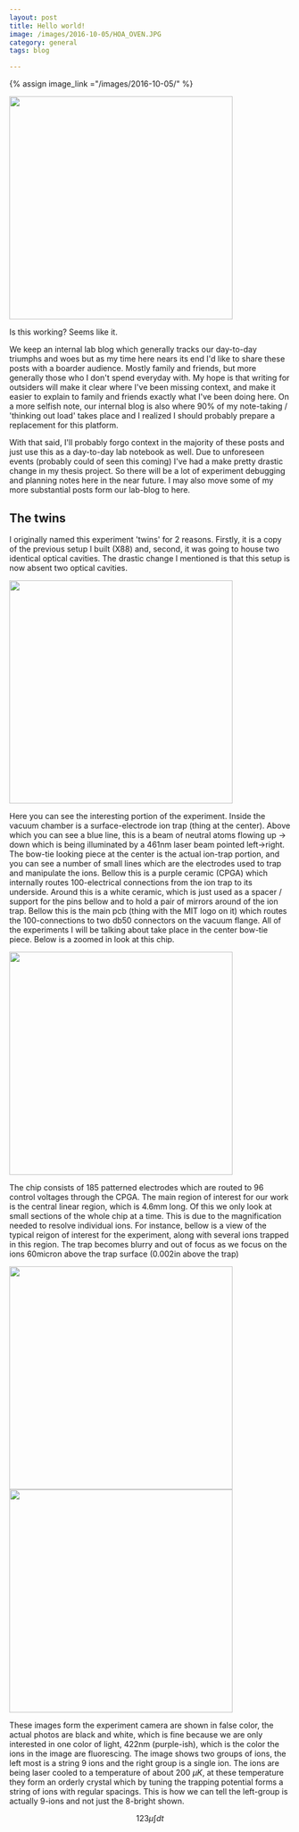```yaml
---
layout: post
title: Hello world!
image: /images/2016-10-05/HOA_OVEN.JPG
category: general
tags: blog

---
```

{% assign image_link ="/images/2016-10-05/" %}

<a href="{{image_link}}unikitty.gif"> 
<img src="{{image_link}}unikitty.gif" width="400px"/>
</a>

Is this working? Seems like it.

We keep an internal lab blog which generally tracks our day-to-day triumphs and woes but as my time here nears its end I'd like to share these posts with a boarder audience. Mostly family and friends, but more generally those who I don't spend everyday with. My hope is that writing for outsiders will make it clear where I've been missing context, and make it easier to explain to family and friends exactly what I've been doing here. On a more selfish note, our internal blog is also where 90% of my note-taking / 'thinking out load' takes place and I realized I should probably prepare a replacement for this platform. 

With that said, I'll probably forgo context in the majority of these posts and just use this as a day-to-day lab notebook as well. Due to unforeseen events (probably could of seen this coming) I've had a make pretty drastic change in my thesis project. So there will be a lot of experiment debugging and planning notes here in the near future. I may also move some of my more substantial posts form our lab-blog to here.


## The twins

I originally named this experiment 'twins' for 2 reasons. Firstly, it is a copy of the previous setup I built (X88) and, second, it was going to house two identical optical cavities. The drastic change I mentioned is that this setup is now absent two optical cavities. 

<a href="{{image_link}}HOA_OVEN.JPG"> 
<img src="{{image_link}}HOA_OVEN.JPG" width="400px"/>
</a>

Here you can see the interesting portion of the experiment. Inside the vacuum chamber is a surface-electrode ion trap (thing at the center). Above which you can see a blue line, this is a beam of neutral atoms flowing up -> down which is being illuminated by a 461nm laser beam pointed left->right. The bow-tie looking piece at the center is the actual ion-trap portion, and you can see a number of small lines which are the electrodes used to trap and manipulate the ions. Bellow this is a purple ceramic (CPGA) which internally routes 100-electrical connections from the ion trap to its underside. Around this is a white ceramic, which is just used as a spacer / support for the pins bellow and to hold a pair of mirrors around of the ion trap. Bellow this is the main pcb (thing with the MIT logo on it) which routes the 100-connections to two db50 connectors on the vacuum flange. All of the experiments I will be talking about take place in the center bow-tie piece. Below is a zoomed in look at this chip.


<a href="{{image_link}}HOA2_Full.jpg"> 
<img src="{{image_link}}HOA2_Full.jpg" width="400px"/>
</a>

The chip consists of 185 patterned electrodes which are routed to 96 control voltages through the CPGA. The main region of interest for our work is the central linear region, which is 4.6mm long. Of this we only look at small sections of the whole chip at a time. This is due to the magnification needed to resolve individual ions. For instance, bellow is a view of the typical reigon of interest for the experiment, along with several ions trapped in this region. The trap becomes blurry and out of focus as we focus on the ions 60micron above the trap surface (0.002in above the trap)

<span><a href="{{image_link}}HOA_Exp_view.png"> 
<img src="{{image_link}}HOA_Exp_view.png" width="400px"/>
</a><a href="{{image_link}}HOA2_ions.png"> 
<img src="{{image_link}}HOA2_ions.png" width="400px"/>
</a> </span>

These images form the experiment camera are shown in false color, the actual photos are black and white, which is fine because we are only interested in one color of light, 422nm (purple-ish), which is the color the ions in the image are fluorescing. The image shows two groups of ions, the left most is a string 9 ions and the right group is a single ion. The ions are being laser cooled to a temperature of about 200 $\mu K$, at these temperature they form an orderly crystal which by tuning the trapping potential forms a string of ions with regular spacings. This is how we can tell the left-group is actually 9-ions and not just the 8-bright shown. 

$$ 123 \mu \int dt $$
